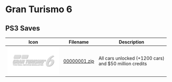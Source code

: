 # Gran Turismo 6

## PS3 Saves

| Icon | Filename | Description |
|------|----------|-------------|
| ![Gran Turismo 6](ICON0.PNG) | [00000001.zip](00000001.zip) | All cars unlocked (+1200 cars) and $50 million credits |
